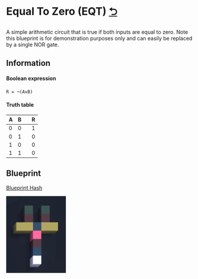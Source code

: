 # Equal To Zero (EQT) [⮌](..)
A simple arithmetic circuit that is true if both inputs are equal to zero. Note this blueprint is for
demonstration purposes only and can easily be replaced by a single NOR gate.

## Information

#### Boolean expression
```
R = ¬(A∨B)
```

#### Truth table

| A | B |   |  R  |
|---|---|---|-----|
| 0 | 0 |   |  1  |
| 0 | 1 |   |  0  |
| 1 | 0 |   |  0  |
| 1 | 1 |   |  0  |

## Blueprint

[Blueprint Hash](./equal_to_zero.vcb)


![Half Adder](./equal_to_zero.png)